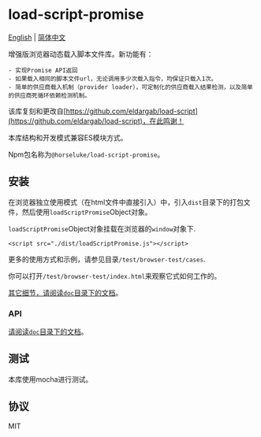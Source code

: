# load-script-promise

[English](./README.md) | [简体中文](./README.zh-CN.md) 

增强版浏览器动态载入脚本文件库。新功能有：

    - 实现Promise API返回
    - 如果载入相同的脚本文件url，无论调用多少次载入指令，均保证只载入1次。
    - 简单的供应商载入机制（provider loader），可定制化的供应商载入结果检测，以及简单的供应商死循环依赖检测机制。

该库复刻和更改自[https://github.com/eldargab/load-script](https://github.com/eldargab/load-script)，在此鸣谢！

本库结构和开发模式兼容ES模块方式。

Npm包名称为`@horseluke/load-script-promise`。

## 安装


在浏览器独立使用模式（在html文件中直接引入）中，引入`dist`目录下的打包文件，然后使用`loadScriptPromise`Object对象。

`loadScriptPromise`Object对象挂载在浏览器的`window`对象下.

```
<script src="./dist/loadScriptPromise.js"></script>
```

更多的使用方式和示例，请参见目录`/test/browser-test/cases`.

你可以打开`/test/browser-test/index.html`来观察它式如何工作的。

[其它细节，请阅读`doc`目录下的文档](./doc/zh-CN/TOC.md)。

### API

[请阅读`doc`目录下的文档](./doc/zh-CN/TOC.md)。

## 测试

本库使用mocha进行测试。

## 协议

MIT